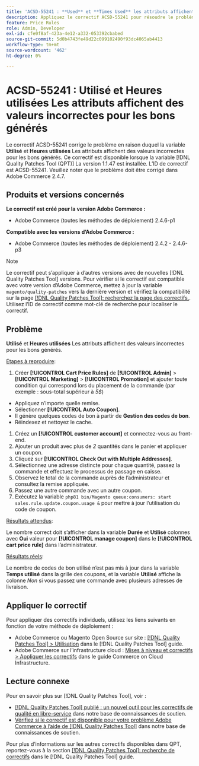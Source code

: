 ```yaml
---
title: 'ACSD-55241 : **Used** et **Times Used** les attributs affichent des valeurs incorrectes pour les bons générés'
description: Appliquez le correctif ACSD-55241 pour résoudre le problème Adobe Commerce en raison duquel les attributs **Used** et **Times Used** affichent des valeurs incorrectes pour les bons générés
feature: Price Rules
role: Admin, Developer
exl-id: cfe0f8af-423a-4e12-a332-053392cbabed
source-git-commit: 5d0b4743fe49d22c099102490f93dc4065ab4413
workflow-type: tm+mt
source-wordcount: '462'
ht-degree: 0%

---
```


# ACSD-55241 : **Utilisé** et **Heures utilisées** Les attributs affichent des valeurs incorrectes pour les bons générés

Le correctif ACSD-55241 corrige le problème en raison duquel la variable **Utilisé** et **Heures utilisées** Les attributs affichent des valeurs incorrectes pour les bons générés. Ce correctif est disponible lorsque la variable [!DNL Quality Patches Tool (QPT)] La version 1.1.47 est installée. L’ID de correctif est ACSD-55241. Veuillez noter que le problème doit être corrigé dans Adobe Commerce 2.4.7.

## Produits et versions concernés

**Le correctif est créé pour la version Adobe Commerce :**

* Adobe Commerce (toutes les méthodes de déploiement) 2.4.6-p1

**Compatible avec les versions d’Adobe Commerce :**

* Adobe Commerce (toutes les méthodes de déploiement) 2.4.2 - 2.4.6-p3

>[!NOTE]
>
>Le correctif peut s’appliquer à d’autres versions avec de nouvelles [!DNL Quality Patches Tool] versions. Pour vérifier si le correctif est compatible avec votre version d’Adobe Commerce, mettez à jour la variable `magento/quality-patches` vers la dernière version et vérifiez la compatibilité sur la page [[!DNL Quality Patches Tool]: recherchez la page des correctifs.](https://experienceleague.adobe.com/tools/commerce-quality-patches/index.html). Utilisez l’ID de correctif comme mot-clé de recherche pour localiser le correctif.

## Problème

**Utilisé** et **Heures utilisées** Les attributs affichent des valeurs incorrectes pour les bons générés.

<u>Étapes à reproduire</u>:

1. Créer **[!UICONTROL Cart Price Rules]** de **[!UICONTROL Admin]** > **[!UICONTROL Marketing]** > **[!UICONTROL Promotion]** et ajouter toute condition qui correspond lors du placement de la commande (par exemple : sous-total supérieur à *5$*)

* Appliquez n’importe quelle remise.
* Sélectionner **[!UICONTROL Auto Coupon]**.
* Il génère quelques codes de bon à partir de **Gestion des codes de bon**.
* Réindexez et nettoyez le cache.

1. Créez un **[!UICONTROL customer account]** et connectez-vous au front-end.
1. Ajouter un produit avec plus de *2* quantités dans le panier et appliquer un coupon.
1. Cliquez sur **[!UICONTROL Check Out with Multiple Addresses]**.
1. Sélectionnez une adresse distincte pour chaque quantité, passez la commande et effectuez le processus de passage en caisse.
1. Observez le total de la commande auprès de l’administrateur et consultez la remise appliquée.
1. Passez une autre commande avec un autre coupon.
1. Exécutez la variable `php81 bin/Magento queue:consumers: start sales.rule.update.coupon.usage &` pour mettre à jour l’utilisation du code de coupon.

<u>Résultats attendus</u>:

Le nombre correct doit s’afficher dans la variable **Durée** et **Utilisé** colonnes avec **Oui** valeur pour **[!UICONTROL manage coupon]** dans le **[!UICONTROL cart price rule]** dans l’administrateur.

<u>Résultats réels</u>:

Le nombre de codes de bon utilisé n’est pas mis à jour dans la variable **Temps utilisé** dans la grille des coupons, et la variable **Utilisé** affiche la colonne *Non* si vous passez une commande avec plusieurs adresses de livraison.

## Appliquer le correctif

Pour appliquer des correctifs individuels, utilisez les liens suivants en fonction de votre méthode de déploiement :

* Adobe Commerce ou Magento Open Source sur site : [[!DNL Quality Patches Tool] > Utilisation](https://experienceleague.adobe.com/docs/commerce-operations/tools/quality-patches-tool/usage.html) dans le [!DNL Quality Patches Tool] guide.
* Adobe Commerce sur l’infrastructure cloud : [Mises à niveau et correctifs > Appliquer les correctifs](https://experienceleague.adobe.com/docs/commerce-cloud-service/user-guide/develop/upgrade/apply-patches.html) dans le guide Commerce on Cloud Infrastructure.

## Lecture connexe

Pour en savoir plus sur [!DNL Quality Patches Tool], voir :

* [[!DNL Quality Patches Tool] publié : un nouvel outil pour les correctifs de qualité en libre-service](/help/announcements/adobe-commerce-announcements/magento-quality-patches-released-new-tool-to-self-serve-quality-patches.md) dans notre base de connaissances de soutien.
* [Vérifiez si le correctif est disponible pour votre problème Adobe Commerce à l’aide de [!DNL Quality Patches Tool]](/help/support-tools/patches-available-in-qpt-tool/check-patch-for-magento-issue-with-magento-quality-patches.md) dans notre base de connaissances de soutien.

Pour plus d’informations sur les autres correctifs disponibles dans QPT, reportez-vous à la section [[!DNL Quality Patches Tool]: recherche de correctifs](https://experienceleague.adobe.com/tools/commerce-quality-patches/index.html) dans le [!DNL Quality Patches Tool] guide.
